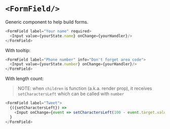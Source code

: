 # `<FormField/>`

Generic component to help build forms.

```js
<FormField label="Your name" required>
  <Input value={yourState.name} onChange={yourHandler}/>
</FormField>
```

With tooltip:

```js
<FormField label="Phone number" info="Don't forget area code">
  <Input value={yourState.number} onChange={yourHandler}/>
</FormField>
```

With length count:

> NOTE: when `children` is function (a.k.a. render prop), it receives `setCharactersLeft` which
> can be called with `number`

```js
<FormField label="Tweet">
  {({setCharactersLeft}) =>
    <Input onChange={event => setCharactersLeft(100 - event.target.value.length)}/>
  }
</FormField>
```
